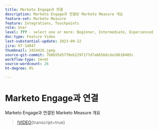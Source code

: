 ```yaml
---
title: Marketo Engage과 연결
description: Marketo Engage과 연결된 Marketo Measure 개요
feature-set: Marketo Measure
feature: Integrations, Touchpoints
role: User
level: ??? - select one or more: Beginner, Intermediate, Experienced
doc-type: Feature Video
last-substantial-update: 2023-09-22
jira: KT-14047
thumbnail: 3424426.jpeg
source-git-commit: 7b8b55d5770eb22971f7d7a6656dcda18610405c
workflow-type: tm+mt
source-wordcount: 26
ht-degree: 0%

---
```



# Marketo Engage과 연결

Marketo Engage과 연결된 Marketo Measure 개요

>[!VIDEO](https://video.tv.adobe.com/v/3424426/?learn=on){transcript=true}
